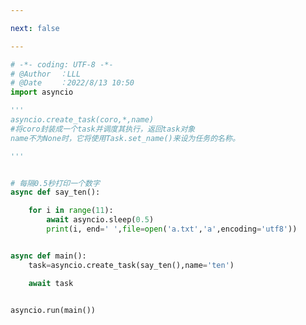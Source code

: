 ```yaml
---

next: false

---
```




<BlogInfo id="524" title="6.创建任务" author="白日梦想猿" pv=0 read_times=0 pre_cost_time="0分26秒" category="协程" tag_list="['协程']" create_time="2022.08.13 10:50:18" update_time="2022.08.13 11:06:32" />

```python
# -*- coding: UTF-8 -*-                            
# @Author  ：LLL                         
# @Date    ：2022/8/13 10:50  
import asyncio

'''
asyncio.create_task(coro,*,name)
#将coro封装成一个task并调度其执行，返回task对象
name不为None时，它将使用Task.set_name()来设为任务的名称。

'''


# 每隔0.5秒打印一个数字
async def say_ten():

    for i in range(11):
        await asyncio.sleep(0.5)
        print(i, end=' ',file=open('a.txt','a',encoding='utf8'))


async def main():
    task=asyncio.create_task(say_ten(),name='ten')

    await task


asyncio.run(main())

```



<ActionBox />
